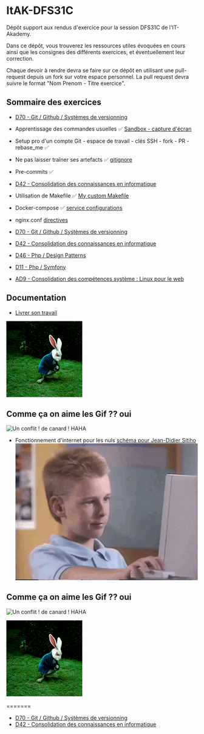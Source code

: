 # ItAK-DFS31C

Dépôt support aux rendus d'exercice pour la session DFS31C de l'IT-Akademy.

Dans ce dépôt, vous trouverez les ressources utiles évoquées en cours ainsi que les consignes des différents exercices, et éventuellement leur correction.

Chaque devoir à rendre devra se faire sur ce dépôt en utilisant une pull-request depuis un fork sur votre espace personnel.
La pull request devra suivre le format "Nom Prenom - Titre exercice".

## Sommaire des exercices

- [D70 - Git / Github / Systèmes de versionning](D70_Git/README.md)

- Apprentissage des commandes usuelles ✅ [Sandbox - capture d'écran](exercices_sandbox_git.zip)
- Setup pro d'un compte Git - espace de travail - clés SSH - fork - PR - rebase_me ✅
- Ne pas laisser traîner ses artefacts ✅ [gitignore](.gitignore)
- Pre-commits ✅

- [D42 - Consolidation des connaissances en informatique](D42_Consolidation_info/README.md)

- Utilisation de Makefile ✅ [My custom Makefile](AutoUnix/makefile)
- Docker-compose ✅ [service configurations](docker/docker-compose.yml)
- nginx.conf [directives](docker/nginx.conf)

- [D70 - Git / Github / Systèmes de versionning](D70_Git/README.md)
- [D42 - Consolidation des connaissances en informatique](D42_Consolidation_info/README.md)
- [D46 - Php / Design Patterns](D46_Php_Design_Patterns/README.md)
- [D11 - Php / Symfony](D11_Php_Symfony/README.md)
- [AD9 - Consolidation des compétences système : Linux pour le web](AD9_Linux_web/README.md)

## Documentation

- [Livrer son travail](docs/workflow.md)

![Humorous Git GIF](its-Wrabbit-Time.gif)

## Comme ça on aime les Gif ?? oui

![Un conflit ! de canard ! HAHA](https://media1.tenor.com/m/_unefcDI8B8AAAAC/pattes-de-canard-funny.gif "DES PATTES DE CANAAAAAAAAAAAAAAAAAAARD")

- Fonctionnement d'internet pour les nuls [schéma pour Jean-Didier Sitiho](Jean-Didier-Sitiho/Fonctionnement-internet-pour-les-nuls.jpg.jpg)
  ![Humorous Git GIF](Jean-Didier-Sitiho/internet-kid-meme.gif)

## Comme ça on aime les Gif ?? oui

![Un conflit ! de canard ! HAHA](https://media1.tenor.com/m/_unefcDI8B8AAAAC/pattes-de-canard-funny.gif "DES PATTES DE CANAAAAAAAAAAAAAAAAAAARD")

![Humorous Git GIF](its-Wrabbit-Time.gif)

=======

- [D70 - Git / Github / Systèmes de versionning](D70_Git/README.md)
- [D42 - Consolidation des connaissances en informatique](D42_Consolidation_info/README.md)
